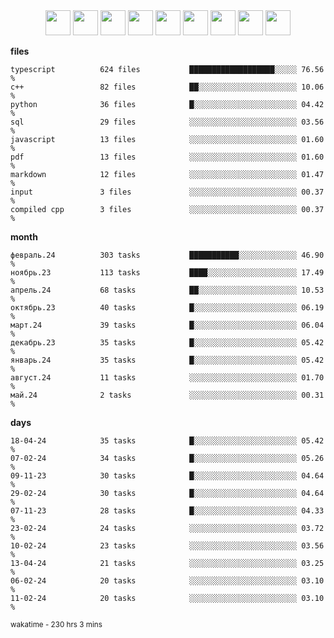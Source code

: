 <div align="center"><img src="https://assets.leetcode.com/static_assets/marketing/2024-100-lg.png" width="40" height="40"> <img src="https://assets.leetcode.com/static_assets/marketing/2024-50-lg.png" width="40" height="40"> <img src="https://assets.leetcode.com/static_assets/marketing/lg50.png" width="40" height="40"> <img src="https://leetcode.com/static/images/badges/dcc-2024-4.png" width="40" height="40"> <img src="https://leetcode.com/static/images/badges/dcc-2024-3.png" width="40" height="40"> <img src="https://leetcode.com/static/images/badges/dcc-2024-2.png" width="40" height="40"> <img src="https://leetcode.com/static/images/badges/dcc-2024-1.png" width="40" height="40"> <img src="https://leetcode.com/static/images/badges/dcc-2023-12.png" width="40" height="40"> <img src="https://leetcode.com/static/images/badges/dcc-2023-11.png" width="40" height="40"> </div>

**files**
```text
typescript          624 files           ███████████████████░░░░░ 76.56 %             
c++                 82 files            ██░░░░░░░░░░░░░░░░░░░░░░ 10.06 %             
python              36 files            █░░░░░░░░░░░░░░░░░░░░░░░ 04.42 %             
sql                 29 files            ░░░░░░░░░░░░░░░░░░░░░░░░ 03.56 %             
javascript          13 files            ░░░░░░░░░░░░░░░░░░░░░░░░ 01.60 %             
pdf                 13 files            ░░░░░░░░░░░░░░░░░░░░░░░░ 01.60 %             
markdown            12 files            ░░░░░░░░░░░░░░░░░░░░░░░░ 01.47 %             
input               3 files             ░░░░░░░░░░░░░░░░░░░░░░░░ 00.37 %             
compiled cpp        3 files             ░░░░░░░░░░░░░░░░░░░░░░░░ 00.37 %             
```

**month**
```text
февраль.24          303 tasks           ███████████░░░░░░░░░░░░░ 46.90 %             
ноябрь.23           113 tasks           ████░░░░░░░░░░░░░░░░░░░░ 17.49 %             
апрель.24           68 tasks            ██░░░░░░░░░░░░░░░░░░░░░░ 10.53 %             
октябрь.23          40 tasks            █░░░░░░░░░░░░░░░░░░░░░░░ 06.19 %             
март.24             39 tasks            █░░░░░░░░░░░░░░░░░░░░░░░ 06.04 %             
декабрь.23          35 tasks            █░░░░░░░░░░░░░░░░░░░░░░░ 05.42 %             
январь.24           35 tasks            █░░░░░░░░░░░░░░░░░░░░░░░ 05.42 %             
август.24           11 tasks            ░░░░░░░░░░░░░░░░░░░░░░░░ 01.70 %             
май.24              2 tasks             ░░░░░░░░░░░░░░░░░░░░░░░░ 00.31 %             
```

**days**
```text
18-04-24            35 tasks            █░░░░░░░░░░░░░░░░░░░░░░░ 05.42 %             
07-02-24            34 tasks            █░░░░░░░░░░░░░░░░░░░░░░░ 05.26 %             
09-11-23            30 tasks            █░░░░░░░░░░░░░░░░░░░░░░░ 04.64 %             
29-02-24            30 tasks            █░░░░░░░░░░░░░░░░░░░░░░░ 04.64 %             
07-11-23            28 tasks            █░░░░░░░░░░░░░░░░░░░░░░░ 04.33 %             
23-02-24            24 tasks            ░░░░░░░░░░░░░░░░░░░░░░░░ 03.72 %             
10-02-24            23 tasks            ░░░░░░░░░░░░░░░░░░░░░░░░ 03.56 %             
13-04-24            21 tasks            ░░░░░░░░░░░░░░░░░░░░░░░░ 03.25 %             
06-02-24            20 tasks            ░░░░░░░░░░░░░░░░░░░░░░░░ 03.10 %             
11-02-24            20 tasks            ░░░░░░░░░░░░░░░░░░░░░░░░ 03.10 %             
```

<sub>wakatime - 230 hrs 3 mins</sub>